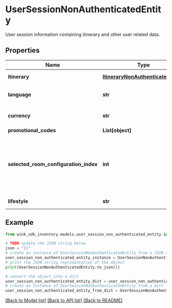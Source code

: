# UserSessionNonAuthenticatedEntity

User session information containing itinerary and other user related data.

## Properties

Name | Type | Description | Notes
------------ | ------------- | ------------- | -------------
**itinerary** | [**ItineraryNonAuthenticatedEntity**](ItineraryNonAuthenticatedEntity.md) | Dates and travel info. | 
**language** | **str** | User&#39;s language preference | [optional] 
**currency** | **str** | User&#39;s currency preference | [optional] 
**promotional_codes** | **List[object]** |  | [optional] 
**selected_room_configuration_index** | **int** | User can pass the current room configuration index to retrieve rates specifically for that room configuration. | [optional] 
**lifestyle** | **str** | The preferred user lifestyle. | [optional] 

## Example

```python
from wink_sdk_inventory.models.user_session_non_authenticated_entity import UserSessionNonAuthenticatedEntity

# TODO update the JSON string below
json = "{}"
# create an instance of UserSessionNonAuthenticatedEntity from a JSON string
user_session_non_authenticated_entity_instance = UserSessionNonAuthenticatedEntity.from_json(json)
# print the JSON string representation of the object
print(UserSessionNonAuthenticatedEntity.to_json())

# convert the object into a dict
user_session_non_authenticated_entity_dict = user_session_non_authenticated_entity_instance.to_dict()
# create an instance of UserSessionNonAuthenticatedEntity from a dict
user_session_non_authenticated_entity_from_dict = UserSessionNonAuthenticatedEntity.from_dict(user_session_non_authenticated_entity_dict)
```
[[Back to Model list]](../README.md#documentation-for-models) [[Back to API list]](../README.md#documentation-for-api-endpoints) [[Back to README]](../README.md)


